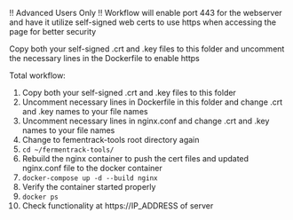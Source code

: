 !! Advanced Users Only !!
Workflow will enable port 443 for the webserver and have it utilize self-signed web certs to use https when accessing the page for better security

Copy both your self-signed .crt and .key files to this folder and uncomment the necessary lines in the Dockerfile to enable https

Total workflow:
1) Copy both your self-signed .crt and .key files to this folder
2) Uncomment necessary lines in Dockerfile in this folder and change .crt and .key names to your file names
3) Uncomment necessary lines in nginx.conf and change .crt and .key names to your file names
4) Change to fementrack-tools root directory again
5) `cd ~/fermentrack-tools/`
6) Rebuild the nginx container to push the cert files and updated nginx.conf file to the docker container
7) `docker-compose up -d --build nginx`
8) Verify the container started properly
9) `docker ps`
10) Check functionality at https://IP_ADDRESS of server
